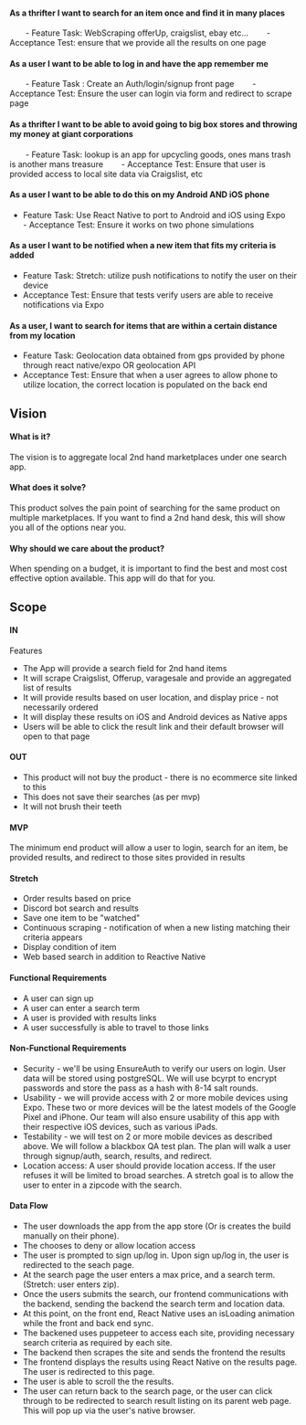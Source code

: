 #### As a thrifter I want to search for an item once and find it in many places
  - Feature Task: WebScraping offerUp, craigslist, ebay etc...
  - Acceptance Test: ensure that we provide all the results on one page


#### As a user I want to be able to log in and have the app remember me
  - Feature Task : Create an Auth/login/signup front page
  - Acceptance Test: Ensure the user can login via form and redirect to scrape page


#### As a thrifter I want to be able to avoid going to big box stores and throwing my money at giant corporations
  -  Feature Task: lookup is an app for upcycling goods, ones mans trash is another mans treasure
  - Acceptance Test: Ensure that user is provided access to local site data via Craigslist, etc


#### As a user I want to be able to do this on my Android AND iOS phone
  - Feature Task: Use React Native to port to Android and iOS using Expo
  - Acceptance Test: Ensure it works on two phone simulations

#### As a user I want to be notified when a new item that fits my criteria is added
  - Feature Task: Stretch: utilize push notifications to notify the user on their device
  - Acceptance Test: Ensure that tests verify users are able to receive notifications via Expo


#### As a user, I want to search for items that are within a certain distance from my location
  - Feature Task: Geolocation data obtained from gps provided by phone through react native/expo OR geolocation API
  - Acceptance Test: Ensure that when a user agrees to allow phone to utilize location, the correct location is populated on the back end

## Vision

#### What is it?

The vision is to aggregate local 2nd hand marketplaces under one search app.

#### What does it solve?

This product solves the pain point of searching for the same product on multiple marketplaces. If you want to find a 2nd hand desk, this will show you all of the options near you.

#### Why should we care about the product?

When spending on a budget, it is important to find the best and most cost effective option available. This app will do that for you.

## Scope

#### IN

Features

- The App will provide a search field for 2nd hand items
- It will scrape Craigslist, Offerup, varagesale and provide an aggregated list of results
- It will provide results based on user location, and display price - not necessarily ordered
- It will display these results on iOS and Android devices as Native apps
- Users will be able to click the result link and their default browser will open to that page

#### OUT

- This product will not buy the product - there is no ecommerce site linked to this
- This does not save their searches (as per mvp)
- It will not brush their teeth


#### MVP
The minimum end product will allow a user to login, search for an item, be provided results, and redirect to those sites provided in results

#### Stretch
- Order results based on price
- Discord bot search and results
- Save one item to be "watched"
- Continuous scraping - notification of when a new listing matching their criteria appears
- Display condition of item
- Web based search in addition to Reactive Native

#### Functional Requirements
- A user can sign up
- A user can enter a search term
- A user is provided with results links
- A user successfully is able to travel to those links


#### Non-Functional Requirements
- Security - we'll be using EnsureAuth to verify our users on login. User data will be stored using postgreSQL. We will use bcyrpt to encrypt passwords and store the pass as a hash with 8-14 salt rounds. 
- Usability - we will provide access with 2 or more mobile devices using Expo. These two or more devices will be the latest models of the Google Pixel and iPhone. Our team will also ensure usability of this app with their respective iOS devices, such as various iPads.
- Testability - we will test on 2 or more mobile devices as described above. We will follow a blackbox QA test plan. The plan will walk a user through signup/auth, search, results, and redirect.
- Location access: A user should provide location access. If the user refuses it will be limited to broad searches. A stretch goal is to allow the user to enter in a zipcode with the search. 

#### Data Flow
- The user downloads the app from the app store (Or is creates the build manually on their phone).
- The chooses to deny or allow location access
- The user is prompted to sign up/log in. Upon sign up/log in, the user is redirected to the seach page. 
- At the search page the user enters a max price, and a search term. (Stretch: user enters zip).
- Once the users submits the search, our frontend communications with the backend, sending the backend the search term and location data.
- At this point, on the front end, React Native uses an isLoading animation while the front and back end sync.
- The backened uses puppeteer to access each site, providing necessary search criteria as required by each site. 
- The backend then scrapes the site and sends the frontend the results
- The frontend displays the results using React Native on the results page. The user is redirected to this page. 
- The user is able to scroll the the results.
- The user can return back to the search page, or the user can click through to be redirected to search result listing on its parent web page. This will pop up via the user's native browser.

